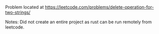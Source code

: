 Problem located at https://leetcode.com/problems/delete-operation-for-two-strings/

Notes:
Did not create an entire project as rust can be run remotely from leetcode.